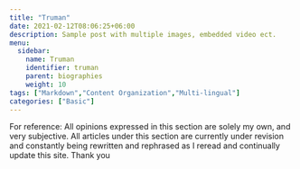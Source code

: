 ```yaml
---
title: "Truman"
date: 2021-02-12T08:06:25+06:00
description: Sample post with multiple images, embedded video ect.
menu:
  sidebar:
    name: Truman
    identifier: truman
    parent: biographies
    weight: 10
tags: ["Markdown","Content Organization","Multi-lingual"]
categories: ["Basic"]
---
```

For reference: All opinions expressed in this section are solely my own, and very subjective. All articles under this section are currently under revision and constantly being rewritten and rephrased as I reread and continually update this site. Thank you
